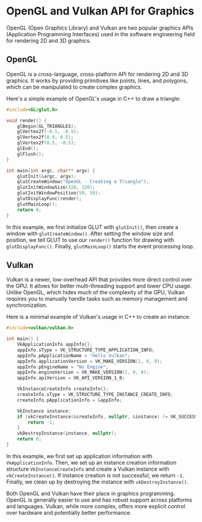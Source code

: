 # OpenGL and Vulkan API for Graphics

OpenGL (Open Graphics Library) and Vulkan are two popular graphics APIs (Application Programming Interfaces) used in the software engineering field for rendering 2D and 3D graphics.

## OpenGL

OpenGL is a cross-language, cross-platform API for rendering 2D and 3D graphics. It works by providing primitives like points, lines, and polygons, which can be manipulated to create complex graphics.

Here's a simple example of OpenGL's usage in C++ to draw a triangle:

```cpp
#include<GL/glut.h>

void render() {
    glBegin(GL_TRIANGLES);
    glVertex2f(-0.5, -0.5);
    glVertex2f(0.0, 0.5);
    glVertex2f(0.5, -0.5);
    glEnd();
    glFlush();
}

int main(int argc, char** argv) {
    glutInit(&argc, argv);
    glutCreateWindow("OpenGL - Creating a Triangle");
    glutInitWindowSize(320, 320);
    glutInitWindowPosition(50, 50);
    glutDisplayFunc(render);
    glutMainLoop();
    return 0;
}
```
In this example, we first initialize GLUT with `glutInit()`, then create a window with `glutCreateWindow()`. After setting the window size and position, we tell GLUT to use our `render()` function for drawing with `glutDisplayFunc()`. Finally, `glutMainLoop()` starts the event processing loop.

## Vulkan

Vulkan is a newer, low-overhead API that provides more direct control over the GPU. It allows for better multi-threading support and lower CPU usage. Unlike OpenGL, which hides much of the complexity of the GPU, Vulkan requires you to manually handle tasks such as memory management and synchronization.

Here is a minimal example of Vulkan's usage in C++ to create an instance:

```cpp
#include<vulkan/vulkan.h>

int main() {
    VkApplicationInfo appInfo{};
    appInfo.sType = VK_STRUCTURE_TYPE_APPLICATION_INFO;
    appInfo.pApplicationName = "Hello Vulkan";
    appInfo.applicationVersion = VK_MAKE_VERSION(1, 0, 0);
    appInfo.pEngineName = "No Engine";
    appInfo.engineVersion = VK_MAKE_VERSION(1, 0, 0);
    appInfo.apiVersion = VK_API_VERSION_1_0;

    VkInstanceCreateInfo createInfo{};
    createInfo.sType = VK_STRUCTURE_TYPE_INSTANCE_CREATE_INFO;
    createInfo.pApplicationInfo = &appInfo;

    VkInstance instance;
    if (vkCreateInstance(&createInfo, nullptr, &instance) != VK_SUCCESS) {
        return -1;
    }
    vkDestroyInstance(instance, nullptr);
    return 0;
}
```
In this example, we first set up application information with `VkApplicationInfo`. Then, we set up an instance creation information structure `VkInstanceCreateInfo` and create a Vulkan instance with `vkCreateInstance()`. If instance creation is not successful, we return `-1`. Finally, we clean up by destroying the instance with `vkDestroyInstance()`.

Both OpenGL and Vulkan have their place in graphics programming. OpenGL is generally easier to use and has robust support across platforms and languages. Vulkan, while more complex, offers more explicit control over hardware and potentially better performance.